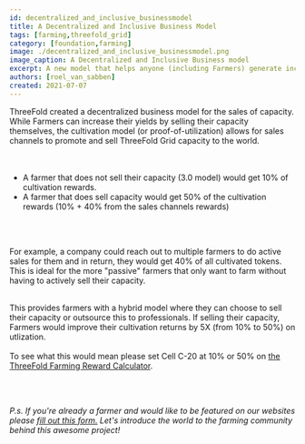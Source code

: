 ```yaml
---
id: decentralized_and_inclusive_businessmodel
title: A Decentralized and Inclusive Business Model
tags: [farming,threefold_grid]
category: [foundation,farming]
image: ./decentralized_and_inclusive_businessmodel.png
image_caption: A Decentralized and Inclusive Business model
excerpt: A new model that helps anyone (including Farmers) generate income by selling capacity. 
authors: [roel_van_sabben]
created: 2021-07-07
---
```



ThreeFold created a decentralized business model for the sales of capacity. While Farmers can increase their yields by selling their capacity themselves, the cultivation model (or proof-of-utilization) allows for sales channels to promote and sell ThreeFold Grid capacity to the world.  
<br/>
<br/>

- A farmer that does not sell their capacity (3.0 model) would get 10% of cultivation rewards.
- A farmer that does sell capacity would get 50% of the cultivation rewards (10% + 40% from the sales channels rewards)
<br/>
<br/>

For example, a company could reach out to multiple farmers to do active sales for them and in return, they would get 40% of all cultivated tokens. This is ideal for the more "passive" farmers that only want to farm without having to actively sell their capacity.
<br/>
<br/>

This provides farmers with a hybrid model where they can choose to sell their capacity or outsource this to professionals. If selling their capacity, Farmers would improve their cultivation returns by 5X (from 10% to 50%) on utlization. 
<br/>
<br/>
To see what this would mean please set Cell C-20 at 10% or 50% on [the ThreeFold Farming Reward Calculator](https://wiki.threefold.io/#/threefold__farming_calculator).

<br/>
<br/>

_P.s. If you're already a farmer and would like to be featured on our websites please [fill out this form.](https://forms.gle/cW6uFUhkohSw81KT6) Let's introduce the world to the farming community behind this awesome project!_
